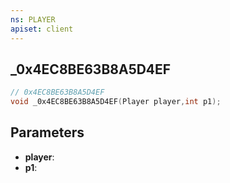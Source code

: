 ```yaml
---
ns: PLAYER
apiset: client
---
```

## _0x4EC8BE63B8A5D4EF

```c
// 0x4EC8BE63B8A5D4EF
void _0x4EC8BE63B8A5D4EF(Player player,int p1);
```


## Parameters
* **player**:
* **p1**:



